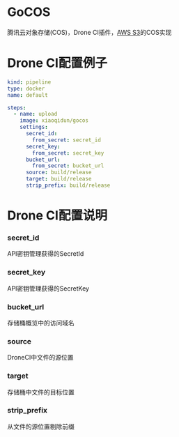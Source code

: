 # GoCOS

腾讯云对象存储(COS)，Drone CI插件，[AWS S3](http://plugins.drone.io/drone-plugins/drone-s3/)的COS实现

# Drone CI配置例子

```yml
kind: pipeline
type: docker
name: default

steps:
  - name: upload
    image: xiaoqidun/gocos
    settings:
      secret_id:
        from_secret: secret_id
      secret_key:
        from_secret: secret_key
      bucket_url:
        from_secret: bucket_url
      source: build/release
      target: build/release
      strip_prefix: build/release
```

# Drone CI配置说明

### secret_id

API密钥管理获得的SecretId

### secret_key

API密钥管理获得的SecretKey

### bucket_url

存储桶概览中的访问域名

### source

DroneCI中文件的源位置

### target

存储桶中文件的目标位置

### strip_prefix

从文件的源位置剔除前缀